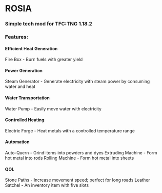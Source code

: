 # ROSIA

### Simple tech mod for TFC:TNG 1.18.2

### Features:

#### Efficient Heat Generation
Fire Box - Burn fuels with greater yield

#### Power Generation
Steam Generator - Generate electricity with steam power by consuming water and heat

#### Water Transportation
Water Pump - Easily move water with electricity

#### Controlled Heating
Electric Forge - Heat metals with a controlled temperature range

#### Automation
Auto-Quern - Grind items into powders and dyes
Extruding Machine - Form hot metal into rods
Rolling Machine - Form hot metal into sheets

#### QOL
Stone Paths - Increase movement speed; perfect for long roads
Leather Satchel - An inventory item with five slots
